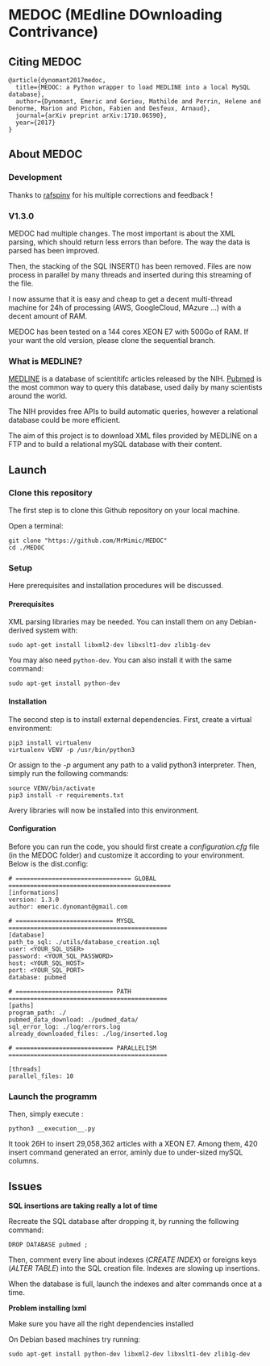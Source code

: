 # MEDOC (MEdline DOwnloading Contrivance)

## Citing MEDOC

	@article{dynomant2017medoc,
	  title={MEDOC: a Python wrapper to load MEDLINE into a local MySQL database},
	  author={Dynomant, Emeric and Gorieu, Mathilde and Perrin, Helene and Denorme, Marion and Pichon, Fabien and Desfeux, Arnaud},
	  journal={arXiv preprint arXiv:1710.06590},
	  year={2017}
	}

## About MEDOC

### Development

Thanks to [rafspiny](https://github.com/rafspiny) for his multiple corrections and feedback !

### V1.3.0

MEDOC had multiple changes. The most important is about the XML parsing, which should return less errors than before. The way the data is parsed has been improved.

Then, the stacking of the SQL INSERT() has been removed. Files are now process in parallel by many threads and inserted during this streaming of the file.

I now assume that it is easy and cheap to get a decent multi-thread machine for 24h of processing (AWS, GoogleCloud, MAzure ...) with a decent amount of RAM.

MEDOC has been tested on a 144 cores XEON E7 with 500Go of RAM. If your want the old version, please clone the sequential branch.


### What is MEDLINE?

[MEDLINE](https://www.nlm.nih.gov/bsd/pmresources.html) is a database of scientitifc articles released by the NIH. [Pubmed](https://www.ncbi.nlm.nih.gov/pubmed/) is the most common way to query this database, used daily by many scientists around the world.

The NIH provides free APIs to build automatic queries, however a relational database could be more efficient.

The aim of this project is to download XML files provided by MEDLINE on a FTP and to build a relational mySQL database with their content.


## Launch

### Clone this repository

The first step is to clone this Github repository on your local machine.

Open a terminal:

	git clone "https://github.com/MrMimic/MEDOC"
	cd ./MEDOC

### Setup

Here prerequisites and installation procedures will be discussed.

#### Prerequisites 

XML parsing libraries may be needed. You can install them on any Debian-derived system with:

	sudo apt-get install libxml2-dev libxslt1-dev zlib1g-dev

You may also need `python-dev`. You can also install it with the same command:

	sudo apt-get install python-dev

#### Installation

The second step is to install external dependencies. First, create a virtual environment:

	pip3 install virtualenv
	virtualenv VENV -p /usr/bin/python3

Or assign to the _-p_ argument any path to a valid python3 interpreter. Then, simply run the following commands:

	source VENV/bin/activate
	pip3 install -r requirements.txt

Avery libraries will now be installed into this environment.

#### Configuration

Before you can run the code, you should first create a _configuration.cfg_ file (in the MEDOC folder) and customize it according to your environment. Below is the dist.config:

	# ================================ GLOBAL =============================================
	[informations]
	version: 1.3.0
	author: emeric.dynomant@gmail.com

	# =========================== MYSQL ============================================
	[database]
	path_to_sql: ./utils/database_creation.sql
	user: <YOUR_SQL_USER>
	password: <YOUR_SQL_PASSWORD>
	host: <YOUR_SQL_HOST>
	port: <YOUR_SQL_PORT>
	database: pubmed

	# =========================== PATH ============================================
	[paths]
	program_path: ./
	pubmed_data_download: ./pudmed_data/
	sql_error_log: ./log/errors.log
	already_downloaded_files: ./log/inserted.log

	# =========================== PARALLELISM ============================================

	[threads]
	parallel_files: 10

### Launch the programm

Then, simply execute :

	python3 __execution__.py 

It took 26H to insert 29,058,362 articles with a XEON E7. Among them, 420 insert command generated an error, aminly due to under-sized mySQL columns.

## Issues

__SQL insertions are taking really a lot of time__

Recreate the SQL database after dropping it, by running the following command:

	DROP DATABASE pubmed ;

Then, comment every line about indexes (_CREATE INDEX_) or foreigns keys (_ALTER TABLE_) into the SQL creation file. Indexes are slowing up insertions.

When the database is full, launch the indexes and alter commands once at a time.

__Problem installing lxml__

Make sure you have all the right dependencies installed

On Debian based machines try running:

	sudo apt-get install python-dev libxml2-dev libxslt1-dev zlib1g-dev

